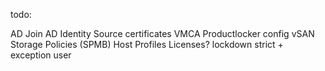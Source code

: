 todo:

AD Join
AD Identity Source
certificates VMCA
Productlocker config
vSAN Storage Policies (SPMB)
Host Profiles
Licenses?
lockdown strict + exception user